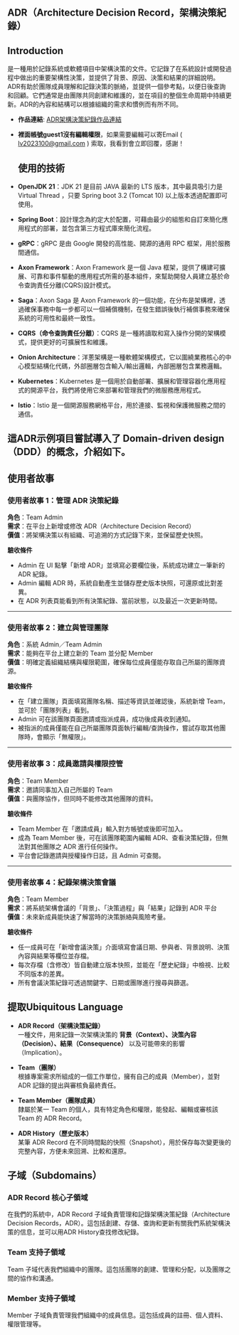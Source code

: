   ## ADR（Architecture Decision Record，架構決策紀錄）
  ## Introduction
是一種用於記錄系統或軟體項目中架構決策的文件。它記錄了在系統設計或開發過程中做出的重要架構性決策，並提供了背景、原因、決策和結果的詳細說明。ADR有助於團隊成員理解和記錄決策的脈絡，並提供一個參考點，以便日後查詢和回顧。它們通常是由團隊共同創建和維護的，並在項目的整個生命周期中持續更新。ADR的內容和結構可以根據組織的需求和慣例而有所不同。
- **作品連結**: [ADR架構決策紀錄作品連結](http://64.176.44.232/)
- **裡面帳號guest1沒有編輯權限**，如果需要編輯可以寄Email ( lv2023100@gmail.com ) 索取，我看到會立即回覆，感謝！

  ## 使用的技術
 
- **OpenJDK 21**：JDK 21 是目前 JAVA 最新的 LTS 版本，其中最具吸引力是 Virtual Thread ，只要 Spring boot 3.2 (Tomcat 10) 以上版本透過配置即可使用。
- **Spring Boot**：設計理念為約定大於配置，可藉由最少的組態和自訂來簡化應用程式的部署，並包含第三方程式庫來簡化流程。
- **gRPC**：gRPC 是由 Google 開發的高性能、開源的通用 RPC 框架，用於服務間通信。
- **Axon Framework**：Axon Framework 是一個 Java 框架，提供了構建可擴展、可靠和事件驅動的應用程式所需的基本組件，來幫助開發人員建立基於命令查詢責任分離(CQRS)設計模式。
- **Saga**：Axon Saga 是 Axon Framework 的一個功能，在分布是架構裡，透過確保事務中每一步都可以一個補償機制，在發生錯誤後執行補償事務來確保系統的可用性和最終一致性。
- **CQRS（命令查詢責任分離）**：CQRS 是一種將讀取和寫入操作分開的架構模式，提供更好的可擴展性和維護。
- **Onion Architecture**：洋蔥架構是一種軟體架構模式，它以圍繞業務核心的中心模型結構化代碼，外部圈層包含輸入/輸出邏輯，內部圈層包含業務邏輯。
- **Kubernetes**：Kubernetes 是一個用於自動部署、擴展和管理容器化應用程式的開源平台，我們將使用它來部署和管理我們的微服務應用程式。
- **Istio**：Istio 是一個開源服務網格平台，用於連接、監視和保護微服務之間的通信。
  
 ## 這ADR示例項目嘗試導入了 Domain-driven design（DDD）的概念，介紹如下。
 ## 使用者故事
### 使用者故事 1：管理 ADR 決策紀錄
**角色**：Team Admin  
**需求**：在平台上新增或修改 ADR（Architecture Decision Record）  
**價值**：將架構決策以有組織、可追溯的方式記錄下來，並保留歷史快照。  

**驗收條件**  
- Admin 在 UI 點擊「新增 ADR」並填寫必要欄位後，系統成功建立一筆新的 ADR 紀錄。  
- Admin 編輯 ADR 時，系統自動產生並儲存歷史版本快照，可還原或比對差異。  
- 在 ADR 列表頁能看到所有決策紀錄、當前狀態，以及最近一次更新時間。  

---

### 使用者故事 2：建立與管理團隊
**角色**：系統 Admin／Team Admin  
**需求**：能夠在平台上建立新的 Team 並分配 Member  
**價值**：明確定義組織結構與權限範圍，確保每位成員僅能存取自己所屬的團隊資源。  

**驗收條件**  
- 在「建立團隊」頁面填寫團隊名稱、描述等資訊並確認後，系統新增 Team，並可於「團隊列表」看到。  
- Admin 可在該團隊頁面邀請或指派成員，成功後成員收到通知。  
- 被指派的成員僅能在自己所屬團隊頁面執行編輯/查詢操作，嘗試存取其他團隊時，會顯示「無權限」。  

---

### 使用者故事 3：成員邀請與權限控管
**角色**：Team Member  
**需求**：邀請同事加入自己所屬的 Team  
**價值**：與團隊協作，但同時不能修改其他團隊的資料。  

**驗收條件**  
- Team Member 在「邀請成員」輸入對方帳號或後即可加入。  
- 成為 Team Member 後，可在該團隊範圍內編輯 ADR、查看決策紀錄，但無法對其他團隊之 ADR 進行任何操作。  
- 平台會記錄邀請與授權操作日誌，且 Admin 可查閱。  

---

### 使用者故事 4：紀錄架構決策會議
**角色**：Team Member  
**需求**：將系統架構會議的「背景」、「決策過程」與「結果」記錄到 ADR 平台  
**價值**：未來新成員能快速了解當時的決策脈絡與風險考量。  

**驗收條件**  
- 任一成員可在「新增會議決策」介面填寫會議日期、參與者、背景說明、決策內容與結果等欄位並存檔。  
- 每次存檔（含修改）皆自動建立版本快照，並能在「歷史紀錄」中檢視、比較不同版本的差異。  
- 所有會議決策紀錄可透過關鍵字、日期或團隊進行搜尋與篩選。  


 ## 提取Ubiquitous Language
- **ADR Record（架構決策紀錄）**  
  一種文件，用來記錄一次架構決策的 **背景（Context）、決策內容（Decision）、結果（Consequence）** 以及可能帶來的影響（Implication）。

- **Team（團隊）**  
  根據專案需求所組成的一個工作單位，擁有自己的成員（Member），並對 ADR 記錄的提出與審核負最終責任。

- **Team Member（團隊成員）**  
  隸屬於某一 Team 的個人，具有特定角色和權限，能發起、編輯或審核該 Team 的 ADR Record。

- **ADR History（歷史版本）**  
  某筆 ADR Record 在不同時間點的快照（Snapshot），用於保存每次變更後的完整內容，方便未來回溯、比較和還原。



## 子域（Subdomains）

### ADR Record 核心子領域

在我們的系統中，ADR Record 子域負責管理和記錄架構決策紀錄（Architecture Decision Records，ADR）。這包括創建、存儲、查詢和更新有關我們系統架構決策的信息，並可以用ADR History查找修改紀錄。

### Team 支持子領域

Team 子域代表我們組織中的團隊。這包括團隊的創建、管理和分配，以及團隊之間的協作和溝通。

### Member 支持子領域

Member 子域負責管理我們組織中的成員信息。這包括成員的註冊、個人資料、權限管理等。

